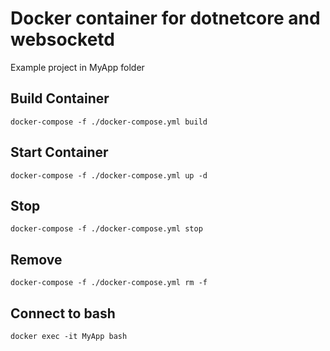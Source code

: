 # Docker container for dotnetcore and websocketd

Example project in MyApp folder

## Build Container

`docker-compose -f ./docker-compose.yml build`

## Start Container

`docker-compose -f ./docker-compose.yml up -d`

## Stop

`docker-compose -f ./docker-compose.yml stop`

## Remove

`docker-compose -f ./docker-compose.yml rm -f`

## Connect to bash

`docker exec -it MyApp bash`
